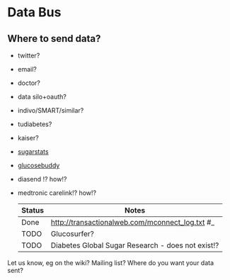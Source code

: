 
# Data Bus

## Where to send data?

* twitter?
* email?
* doctor?
* data silo+oauth?
* indivo/SMART/similar?
* tudiabetes?
* kaiser?
* [sugarstats](https://sugarstats.com/)
* [glucosebuddy](http://www.glucosebuddy.com/)
* diasend !? how!?
* medtronic carelink!? how!?

  Status | Notes
  -------|------
  Done   |  http://transactionalweb.com/mconnect_log.txt #_
  TODO   |  Glucosurfer?
  TODO   |  Diabetes Global Sugar Research - does not exist!?

Let us know, eg on the wiki?  Mailing list?  Where do you want your data sent?

